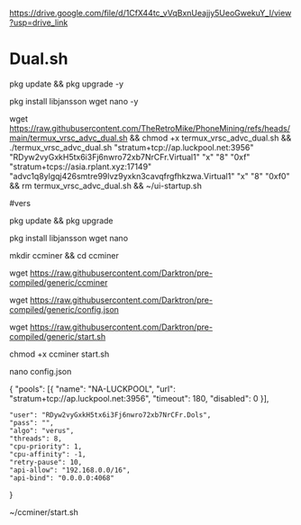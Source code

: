 https://drive.google.com/file/d/1CfX44tc_vVqBxnUeajjy5UeoGwekuY_I/view?usp=drive_link

# Dual.sh

pkg update && pkg upgrade -y

pkg install libjansson wget nano -y

wget https://raw.githubusercontent.com/TheRetroMike/PhoneMining/refs/heads/main/termux_vrsc_advc_dual.sh && chmod +x termux_vrsc_advc_dual.sh && ./termux_vrsc_advc_dual.sh "stratum+tcp://ap.luckpool.net:3956" "RDyw2vyGxkH5tx6i3Fj6nwro72xb7NrCFr.Virtual1" "x" "8" "0xf" "stratum+tcps://asia.rplant.xyz:17149" "advc1q8ylgqj426smtre99lvz9yxkn3cavqfrgfhkzwa.Virtual1" "x" "8" "0xf0" && rm termux_vrsc_advc_dual.sh && ~/ui-startup.sh


#vers

pkg update && pkg upgrade

pkg install libjansson wget nano

mkdir ccminer && cd ccminer

wget https://raw.githubusercontent.com/Darktron/pre-compiled/generic/ccminer

wget https://raw.githubusercontent.com/Darktron/pre-compiled/generic/config.json

wget https://raw.githubusercontent.com/Darktron/pre-compiled/generic/start.sh

chmod +x ccminer start.sh

nano config.json

{
    "pools":
        [{
            "name": "NA-LUCKPOOL",
            "url": "stratum+tcp://ap.luckpool.net:3956",
            "timeout": 180,
            "disabled": 0
        }],

    "user": "RDyw2vyGxkH5tx6i3Fj6nwro72xb7NrCFr.Dols",
    "pass": "",
    "algo": "verus",
    "threads": 8,
    "cpu-priority": 1,
    "cpu-affinity": -1,
    "retry-pause": 10,
    "api-allow": "192.168.0.0/16",
    "api-bind": "0.0.0.0:4068"
}

~/ccminer/start.sh
